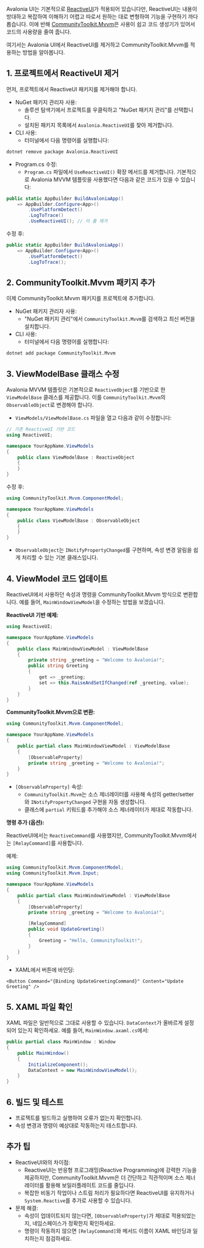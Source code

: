 Avalonia UI는 기본적으로 [ReactiveUI](https://www.reactiveui.net/)가 적용되어 있습니다만, ReactiveUI는 내용이 방대하고 복잡하여 이해하기 어렵고 따로서 원하는 대로 변형하여 기능을 구현하기 까다롭습니다. 이에 반해 [CommunityToolkit.Mvvm](https://learn.microsoft.com/en-us/dotnet/communitytoolkit/mvvm/)은 사용이 쉽고 코드 생성기가 있어서 코드의 사용량을 줄여 줍니다.

여기서는 Avalonia UI에서 ReactiveUI를 제거하고 CommunityToolkit.Mvvm를 적용하는 방법을 알아봅니다.

## 1. 프로젝트에서 ReactiveUI 제거

먼저, 프로젝트에서 ReactiveUI 패키지를 제거해야 합니다.

- NuGet 패키지 관리자 사용:
  - 솔루션 탐색기에서 프로젝트를 우클릭하고 "NuGet 패키지 관리"를 선택합니다.
  - 설치된 패키지 목록에서 `Avalonia.ReactiveUI`를 찾아 제거합니다.
- CLI 사용:
  - 터미널에서 다음 명령어를 실행합니다:

```bash
dotnet remove package Avalonia.ReactiveUI
```

- Program.cs 수정:
  - `Program.cs` 파일에서 `UseReactiveUI()` 확장 메서드를 제거합니다. 기본적으로 Avalonia MVVM 템플릿을 사용했다면 다음과 같은 코드가 있을 수 있습니다:

```csharp
public static AppBuilder BuildAvaloniaApp()
    => AppBuilder.Configure<App>()
        .UsePlatformDetect()
        .LogToTrace()
        .UseReactiveUI(); // 이 줄 제거
```

수정 후:

```csharp
public static AppBuilder BuildAvaloniaApp()
    => AppBuilder.Configure<App>()
        .UsePlatformDetect()
        .LogToTrace();
```

## 2. CommunityToolkit.Mvvm 패키지 추가

이제 CommunityToolkit.Mvvm 패키지를 프로젝트에 추가합니다.

- NuGet 패키지 관리자 사용:
  - "NuGet 패키지 관리"에서 `CommunityToolkit.Mvvm`를 검색하고 최신 버전을 설치합니다.
- CLI 사용:
  - 터미널에서 다음 명령어를 실행합니다:

```bash
dotnet add package CommunityToolkit.Mvvm
```

## 3. ViewModelBase 클래스 수정

Avalonia MVVM 템플릿은 기본적으로 `ReactiveObject`를 기반으로 한 `ViewModelBase` 클래스를 제공합니다. 이를 `CommunityToolkit.Mvvm`의 `ObservableObject`로 변경해야 합니다.

- `ViewModels/ViewModelBase.cs` 파일을 열고 다음과 같이 수정합니다:

```csharp
// 기존 ReactiveUI 기반 코드
using ReactiveUI;

namespace YourAppName.ViewModels
{
    public class ViewModelBase : ReactiveObject
    {
    }
}
```

수정 후:

```csharp
using CommunityToolkit.Mvvm.ComponentModel;

namespace YourAppName.ViewModels
{
    public class ViewModelBase : ObservableObject
    {
    }
}
```

- `ObservableObject`는 `INotifyPropertyChanged`를 구현하며, 속성 변경 알림을 쉽게 처리할 수 있는 기본 클래스입니다.

## 4. ViewModel 코드 업데이트

ReactiveUI에서 사용하던 속성과 명령을 CommunityToolkit.Mvvm 방식으로 변환합니다. 예를 들어, `MainWindowViewModel`을 수정하는 방법을 보겠습니다.

**ReactiveUI 기반 예제:**

```csharp
using ReactiveUI;

namespace YourAppName.ViewModels
{
    public class MainWindowViewModel : ViewModelBase
    {
        private string _greeting = "Welcome to Avalonia!";
        public string Greeting
        {
            get => _greeting;
            set => this.RaiseAndSetIfChanged(ref _greeting, value);
        }
    }
}
```

**CommunityToolkit.Mvvm으로 변환:**

```csharp
using CommunityToolkit.Mvvm.ComponentModel;

namespace YourAppName.ViewModels
{
    public partial class MainWindowViewModel : ViewModelBase
    {
        [ObservableProperty]
        private string _greeting = "Welcome to Avalonia!";
    }
}
```

- `[ObservableProperty]` 속성:
  - `CommunityToolkit.Mvvm`는 소스 제너레이터를 사용해 속성의 getter/setter와 `INotifyPropertyChanged` 구현을 자동 생성합니다.
  - 클래스에 `partial` 키워드를 추가해야 소스 제너레이터가 제대로 작동합니다.

**명령 추가 (옵션):**

ReactiveUI에서는 `ReactiveCommand`를 사용했지만, CommunityToolkit.Mvvm에서는 `[RelayCommand]`를 사용합니다.

예제:

```csharp
using CommunityToolkit.Mvvm.ComponentModel;
using CommunityToolkit.Mvvm.Input;

namespace YourAppName.ViewModels
{
    public partial class MainWindowViewModel : ViewModelBase
    {
        [ObservableProperty]
        private string _greeting = "Welcome to Avalonia!";

        [RelayCommand]
        public void UpdateGreeting()
        {
            Greeting = "Hello, CommunityToolkit!";
        }
    }
}
```

- XAML에서 버튼에 바인딩:
 
```xaml
<Button Command="{Binding UpdateGreetingCommand}" Content="Update Greeting" />
```

## 5. XAML 파일 확인

XAML 파일은 일반적으로 그대로 사용할 수 있습니다. `DataContext`가 올바르게 설정되어 있는지 확인하세요. 예를 들어, `MainWindow.axaml.cs`에서:

```csharp
public partial class MainWindow : Window
{
    public MainWindow()
    {
        InitializeComponent();
        DataContext = new MainWindowViewModel();
    }
}
```

## 6. 빌드 및 테스트

- 프로젝트를 빌드하고 실행하여 오류가 없는지 확인합니다.
- 속성 변경과 명령이 예상대로 작동하는지 테스트합니다.

## 추가 팁

- ReactiveUI와의 차이점:
  - ReactiveUI는 반응형 프로그래밍(Reactive Programming)에 강력한 기능을 제공하지만, CommunityToolkit.Mvvm은 더 간단하고 직관적이며 소스 제너레이터를 활용해 보일러플레이트 코드를 줄입니다.
  - 복잡한 비동기 작업이나 스트림 처리가 필요하다면 ReactiveUI를 유지하거나 `System.Reactive`를 추가로 사용할 수 있습니다.
- 문제 해결:
  - 속성이 업데이트되지 않는다면, `[ObservableProperty]`가 제대로 적용되었는지, 네임스페이스가 정확한지 확인하세요.
  - 명령이 작동하지 않으면 `[RelayCommand]`와 메서드 이름이 XAML 바인딩과 일치하는지 점검하세요.
